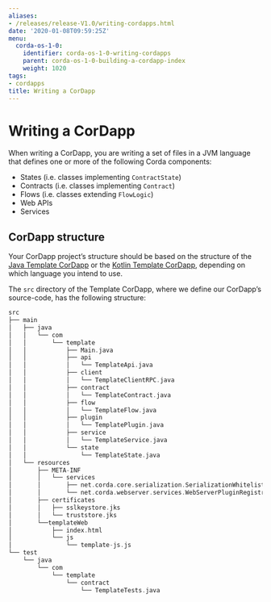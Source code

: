 ```yaml
---
aliases:
- /releases/release-V1.0/writing-cordapps.html
date: '2020-01-08T09:59:25Z'
menu:
  corda-os-1-0:
    identifier: corda-os-1-0-writing-cordapps
    parent: corda-os-1-0-building-a-cordapp-index
    weight: 1020
tags:
- cordapps
title: Writing a CorDapp
---
```



# Writing a CorDapp

When writing a CorDapp, you are writing a set of files in a JVM language that defines one or more of the following
Corda components:


* States (i.e. classes implementing `ContractState`)
* Contracts (i.e. classes implementing `Contract`)
* Flows (i.e. classes extending `FlowLogic`)
* Web APIs
* Services


## CorDapp structure

Your CorDapp project’s structure should be based on the structure of the
[Java Template CorDapp](https://github.com/corda/cordapp-template-java) or the
[Kotlin Template CorDapp](https://github.com/corda/cordapp-template-kotlin), depending on which language you intend
to use.

The `src` directory of the Template CorDapp, where we define our CorDapp’s source-code, has the following structure:

```kotlin
src
├── main
│   ├── java
│   │   └── com
│   │       └── template
│   │           ├── Main.java
│   │           ├── api
│   │           │   └── TemplateApi.java
│   │           ├── client
│   │           │   └── TemplateClientRPC.java
│   │           ├── contract
│   │           │   └── TemplateContract.java
│   │           ├── flow
│   │           │   └── TemplateFlow.java
│   │           ├── plugin
│   │           │   └── TemplatePlugin.java
│   │           ├── service
│   │           │   └── TemplateService.java
│   │           └── state
│   │               └── TemplateState.java
│   └── resources
│       ├── META-INF
│       │   └── services
│       │       ├── net.corda.core.serialization.SerializationWhitelist
│       │       └── net.corda.webserver.services.WebServerPluginRegistry
│       ├── certificates
│       │   ├── sslkeystore.jks
│       │   └── truststore.jks
│       └──templateWeb
│           ├── index.html
│           └── js
│               └── template-js.js
└── test
    └── java
        └── com
            └── template
                └── contract
                    └── TemplateTests.java
```

